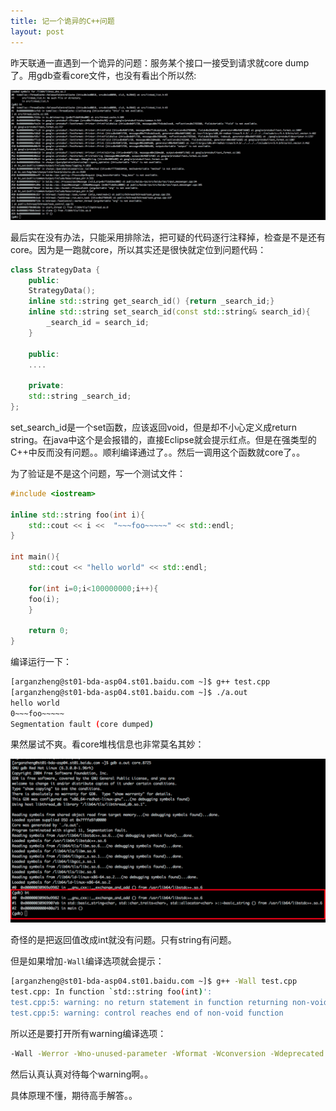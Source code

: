 ```yaml
---
title: 记一个诡异的C++问题
layout: post
---
```


昨天联通一直遇到一个诡异的问题：服务某个接口一接受到请求就core dump了。用gdb查看core文件，也没有看出个所以然:

![cy core dump.png](/img/in-post/cy-core.png)

最后实在没有办法，只能采用排除法，把可疑的代码逐行注释掉，检查是不是还有core。因为是一跑就core，所以其实还是很快就定位到问题代码：

```cpp
class StrategyData {
    public:
	StrategyData();
	inline std::string get_search_id() {return _search_id;}
	inline std::string set_search_id(const std::string& search_id){
	    _search_id = search_id;
	}

    public:
	....

    private:
	std::string _search_id;
};
```

set_search_id是一个set函数，应该返回void，但是却不小心定义成return string。在java中这个是会报错的，直接Eclipse就会提示红点。但是在强类型的C++中反而没有问题。。顺利编译通过了。。然后一调用这个函数就core了。。

为了验证是不是这个问题，写一个测试文件：

```cpp
#include <iostream>

inline std::string foo(int i){
    std::cout << i <<  "~~~foo~~~~~" << std::endl;
}

int main(){
    std::cout << "hello world" << std::endl;

    for(int i=0;i<100000000;i++){
	foo(i);
    }

    return 0;
}
```

编译运行一下：

```bash
[arganzheng@st01-bda-asp04.st01.baidu.com ~]$ g++ test.cpp
[arganzheng@st01-bda-asp04.st01.baidu.com ~]$ ./a.out
hello world
0~~~foo~~~~~
Segmentation fault (core dumped)
```

果然屡试不爽。看core堆栈信息也非常莫名其妙：

![test core dump.png](/img/in-post/test-core.png)

奇怪的是把返回值改成int就没有问题。只有string有问题。

但是如果增加`-Wall`编译选项就会提示：

```bash
[arganzheng@st01-bda-asp04.st01.baidu.com ~]$ g++ -Wall test.cpp
test.cpp: In function `std::string foo(int)':
test.cpp:5: warning: no return statement in function returning non-void
test.cpp:5: warning: control reaches end of non-void function
```

所以还是要打开所有warning编译选项：

```bash
-Wall -Werror -Wno-unused-parameter -Wformat -Wconversion -Wdeprecated
```

然后认真认真对待每个warning啊。。


具体原理不懂，期待高手解答。。



